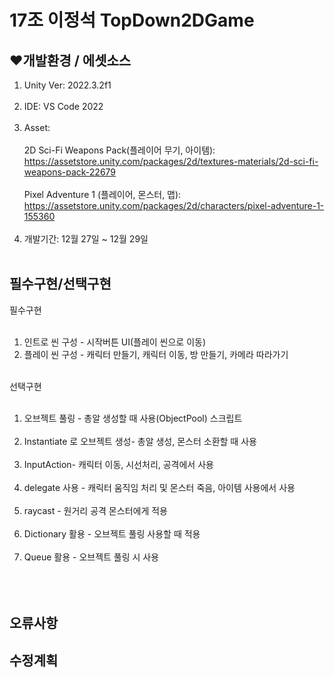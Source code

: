 # 17조 이정석 TopDown2DGame
 ## ❤️개발환경 / 에셋소스
1. Unity Ver: 2022.3.2f1<br/><br/>
2. IDE: VS Code 2022<br/><br/>
3. Asset: <br/><br/>
2D Sci-Fi Weapons Pack(플레이어 무기, 아이템): https://assetstore.unity.com/packages/2d/textures-materials/2d-sci-fi-weapons-pack-22679
<br/><br/>
Pixel Adventure 1 (플레이어, 몬스터, 맵): https://assetstore.unity.com/packages/2d/characters/pixel-adventure-1-155360
<br/><br/>
4. 개발기간: 12월 27일 ~ 12월 29일<br/><br/>

## 필수구현/선택구현
필수구현<br/><br/>
1. 인트로 씬 구성 - 시작버튼 UI(플레이 씬으로 이동)
2. 플레이 씬 구성 - 캐릭터 만들기, 캐릭터 이동, 방 만들기, 카메라 따라가기<br/><br/>

선택구현<br/><br/>
1. 오브젝트 풀링 - 총알 생성할 때 사용(ObjectPool) 스크립트<br/><br/>
2. Instantiate 로 오브젝트 생성- 총알 생성, 몬스터 소환할 때 사용<br/><br/>
3. InputAction- 캐릭터 이동, 시선처리, 공격에서 사용<br/><br/>
4. delegate 사용 - 캐릭터 움직임 처리 및 몬스터 죽음, 아이템 사용에서 사용<br/><br/>
5. raycast - 원거리 공격 몬스터에게 적용<br/><br/>
6. Dictionary 활용 - 오브젝트 풀링 사용할 때 적용<br/><br/>
7. Queue 활용 - 오브젝트 풀링 시 사용<br/><br/>
<br/><br/>
## 오류사항

## 수정계획
